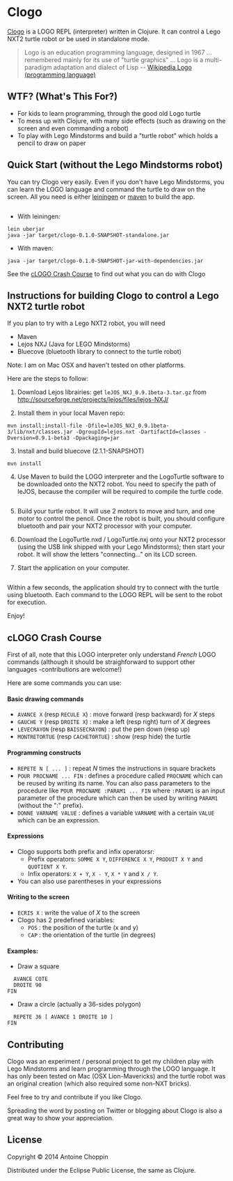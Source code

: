 # Clogo

[Clogo](http://chopp.in/clj/clogo) is a LOGO REPL (interpreter) written in Clojure.
It can control a Lego NXT2 turtle robot or be used in standalone mode.

> Logo is an education programming language, designed in 1967 ... remembered mainly
> for its use of "turtle graphics" ... Logo is a multi-paradigm adaptation and 
> dialect of Lisp
-- [Wikipedia Logo (programming language)](<http://en.wikipedia.org/wiki/Logo_(programming_language)>)

## WTF? (What's This For?)

- For kids to learn programming, through the good old Logo turtle
- To mess up with Clojure, with many side effects (such as drawing on the screen 
  and even commanding a robot)
- To play with Lego Mindstorms and build a "turtle robot" which holds a pencil to
  draw on paper

## Quick Start (without the Lego Mindstorms robot)

You can try Clogo very easily.  Even if you don't have Lego Mindstorms, you can 
learn the LOGO language and command the turtle to draw on the screen.
All you need is either [leiningen](http://leiningen.org/) or 
[maven](http://maven.apache.org/) to build the app.

```git clone https://github.com/japonophile/clogo.git
```

- With leiningen:

```lein compile
lein uberjar
java -jar target/clogo-0.1.0-SNAPSHOT-standalone.jar
```

- With maven:

```mvn install
java -jar target/clogo-0.1.0-SNAPSHOT-jar-with-dependencies.jar
```

See the [cLOGO Crash Course](#clogo-crash-course) to find out what you can do with Clogo

## Instructions for building Clogo to control a Lego NXT2 turtle robot

If you plan to try with a Lego NXT2 robot, you will need
- Maven
- Lejos NXJ (Java for LEGO Mindstorms)
- Bluecove (bluetooth library to connect to the turtle robot)

Note: I am on Mac OSX and haven't tested on other platforms.

Here are the steps to follow:
1. Download Lejos librairies: get `leJOS_NXJ_0.9.1beta-3.tar.gz` from <http://sourceforge.net/projects/lejos/files/lejos-NXJ/>

2. Install them in your local Maven repo:

```mvn install:install-file -Dfile=leJOS_NXJ_0.9.1beta-3/lib/pc/pccomm.jar -DgroupId=lejos.pc -DartifactId=pccomm -Dversion=0.9.1-beta3 -Dpackaging=jar
mvn install:install-file -Dfile=leJOS_NXJ_0.9.1beta-3/lib/nxt/classes.jar -DgroupId=lejos.nxt -DartifactId=classes -Dversion=0.9.1-beta3 -Dpackaging=jar
```

3. Install and build bluecove (2.1.1-SNAPSHOT)

```git clone https://github.com/jarias/bluecove.git
mvn install
```

4. Use Maven to build the LOGO interpreter and the LogoTurtle software to be 
   downloaded onto the NXT2 robot.
   You need to specify the path of leJOS, because the compiler will be required
   to compile the turtle code.
```mvn install -Pnxt -Dnxj.home=/Users/yourhome/leJOS_NXJ_0.9.1beta-3
```

5. Build your turtle robot.  It will use 2 motors to move and turn, and one motor
   to control the pencil.  Once the robot is built, you should configure bluetooth 
   and pair your NXT2 processor with your computer.

6. Download the LogoTurtle.nxd / LogoTurtle.nxj onto your NXT2 processor (using the
   USB link shipped with your Lego Mindstorms); then start your robot.  It will show
   the letters "connecting..." on its LCD screen.

6. Start the application on your computer.

```java -jar target/clogo-0.1.0-SNAPSHOT-jar-with-dependencies.jar
```

   Within a few seconds, the application should try to connect with the turtle using
   bluetooth.  Each command to the LOGO REPL will be sent to the robot for execution.

Enjoy!

## cLOGO Crash Course

First of all, note that this LOGO interpreter only understand *French* LOGO commands
(although it should be straighforward to support other languages -contributions are
welcome!)

Here are some commands you can use:

#### Basic drawing commands

- `AVANCE X` (resp `RECULE X`) : move forward (resp backward) for _X_ steps
- `GAUCHE Y` (resp `DROITE X`) : make a left (resp right) turn of _X_ degrees
- `LEVECRAYON` (resp `BAISSECRAYON`) : put the pen down (resp up)
- `MONTRETORTUE` (resp `CACHETORTUE`) : show (resp hide) the turtle

#### Programming constructs

- `REPETE N [ ... ]` : repeat _N_ times the instructions in square brackets
- `POUR PROCNAME ... FIN` : defines a procedure called `PROCNAME` which can
  be reused by writing its name.  You can also pass parameters to the procedure
  like `POUR PROCNAME :PARAM1 ... FIN` where `:PARAM1` is an input parameter of
  the procedure which can then be used by writing `PARAM1` (without the ":" prefix).
- `DONNE VARNAME VALUE` : defines a variable `VARNAME` with a certain `VALUE` which
  can be an expression.

#### Expressions

- Clogo supports both prefix and infix operatorsr:
  - Prefix operators: `SOMME X Y`, `DIFFERENCE X Y`, `PRODUIT X Y` and `QUOTIENT X Y`.
  - Infix operators: `X + Y`, `X - Y`, `X * Y` and `X / Y`.
- You can also use parentheses in your expressions

#### Writing to the screen

- `ECRIS X` : write the value of _X_ to the screen
- Clogo has 2 predefined variables:
  - `POS` : the position of the turtle (x and y)
  - `CAP` : the orientation of the turtle (in degrees)

#### Examples:

- Draw a square

```POUR CARRE :COTE
  AVANCE COTE
  DROITE 90
FIN
```

- Draw a circle (actually a 36-sides polygon)

```POUR CERCLE
  REPETE 36 [ AVANCE 1 DROITE 10 ]
FIN
```

## Contributing

Clogo was an experiment / personal project to get my children play with
Lego Mindstorms and learn programming through the LOGO language.
It has only been tested on Mac (OSX Lion-Mavericks) and the turtle robot 
was an original creation (which also required some non-NXT bricks).

Feel free to try and contribute if you like Clogo.

Spreading the word by posting on Twitter or blogging about Clogo is also
a great way to show your appreciation.

## License

Copyright © 2014 Antoine Choppin

Distributed under the Eclipse Public License, the same as Clojure.

